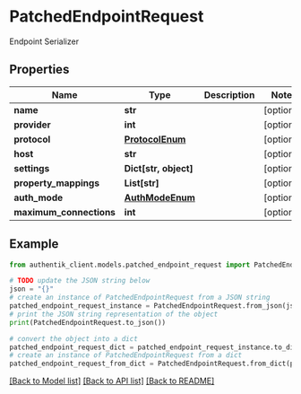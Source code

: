 # PatchedEndpointRequest

Endpoint Serializer

## Properties

Name | Type | Description | Notes
------------ | ------------- | ------------- | -------------
**name** | **str** |  | [optional] 
**provider** | **int** |  | [optional] 
**protocol** | [**ProtocolEnum**](ProtocolEnum.md) |  | [optional] 
**host** | **str** |  | [optional] 
**settings** | **Dict[str, object]** |  | [optional] 
**property_mappings** | **List[str]** |  | [optional] 
**auth_mode** | [**AuthModeEnum**](AuthModeEnum.md) |  | [optional] 
**maximum_connections** | **int** |  | [optional] 

## Example

```python
from authentik_client.models.patched_endpoint_request import PatchedEndpointRequest

# TODO update the JSON string below
json = "{}"
# create an instance of PatchedEndpointRequest from a JSON string
patched_endpoint_request_instance = PatchedEndpointRequest.from_json(json)
# print the JSON string representation of the object
print(PatchedEndpointRequest.to_json())

# convert the object into a dict
patched_endpoint_request_dict = patched_endpoint_request_instance.to_dict()
# create an instance of PatchedEndpointRequest from a dict
patched_endpoint_request_from_dict = PatchedEndpointRequest.from_dict(patched_endpoint_request_dict)
```
[[Back to Model list]](../README.md#documentation-for-models) [[Back to API list]](../README.md#documentation-for-api-endpoints) [[Back to README]](../README.md)


